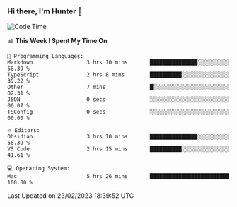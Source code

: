 ### Hi there, I'm Hunter 👋

<!--
**huntermatrix/huntermatrix** is a ✨ _special_ ✨ repository because its `README.md` (this file) appears on your GitHub profile.

Here are some ideas to get you started:

- 🔭 I’m currently working on ...
- 🌱 I’m currently learning ...
- 👯 I’m looking to collaborate on ...
- 🤔 I’m looking for help with ...
- 💬 Ask me about ...
- 📫 How to reach me: ...
- 😄 Pronouns: ...
- ⚡ Fun fact: ...
-->

<!--START_SECTION:waka-->
![Code Time](http://img.shields.io/badge/Code%20Time-7%20hrs%2027%20mins-blue)

📊 **This Week I Spent My Time On** 

```text
💬 Programming Languages: 
Markdown                 3 hrs 10 mins       ███████████████░░░░░░░░░░   58.39 % 
TypeScript               2 hrs 8 mins        ██████████░░░░░░░░░░░░░░░   39.22 % 
Other                    7 mins              █░░░░░░░░░░░░░░░░░░░░░░░░   02.31 % 
JSON                     0 secs              ░░░░░░░░░░░░░░░░░░░░░░░░░   00.07 % 
TSConfig                 0 secs              ░░░░░░░░░░░░░░░░░░░░░░░░░   00.00 % 

🔥 Editors: 
Obsidian                 3 hrs 10 mins       ███████████████░░░░░░░░░░   58.39 % 
VS Code                  2 hrs 15 mins       ██████████░░░░░░░░░░░░░░░   41.61 % 

💻 Operating System: 
Mac                      5 hrs 26 mins       █████████████████████████   100.00 % 
```


 Last Updated on 23/02/2023 18:39:52 UTC
<!--END_SECTION:waka-->
